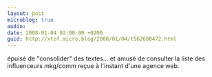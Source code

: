 ```yaml
---
layout: post
microblog: true
audio: 
date: 2008-01-04 02:00:00 +0200
guid: http://xtof.micro.blog/2008/01/04/t562680472.html
---
```

épuisé de "consolider" des textes... et amusé de consulter la liste des influenceurs mkg/comm reçue à l'instant d'une agence web.
